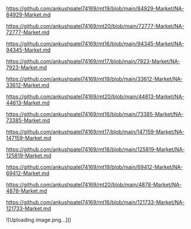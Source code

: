 <p><a href="https://github.com/ankushpatel74169/mt19/blob/main/84929-Market/NA-84929-Market.md">https://github.com/ankushpatel74169/mt19/blob/main/84929-Market/NA-84929-Market.md</a></p><p><a href="https://github.com/ankushpatel74169/mt20/blob/main/72777-Market/NA-72777-Market.md">https://github.com/ankushpatel74169/mt20/blob/main/72777-Market/NA-72777-Market.md</a></p><p><a href="https://github.com/ankushpatel74169/mt16/blob/main/94345-Market/NA-94345-Market.md">https://github.com/ankushpatel74169/mt16/blob/main/94345-Market/NA-94345-Market.md</a></p><p><a href="https://github.com/ankushpatel74169/mt17/blob/main/7923-Market/NA-7923-Market.md">https://github.com/ankushpatel74169/mt17/blob/main/7923-Market/NA-7923-Market.md</a></p><p><a href="https://github.com/ankushpatel74169/mt19/blob/main/33612-Market/NA-33612-Market.md">https://github.com/ankushpatel74169/mt19/blob/main/33612-Market/NA-33612-Market.md</a></p><p><a href="https://github.com/ankushpatel74169/mt20/blob/main/44613-Market/NA-44613-Market.md">https://github.com/ankushpatel74169/mt20/blob/main/44613-Market/NA-44613-Market.md</a></p><p><a href="https://github.com/ankushpatel74169/mt16/blob/main/73385-Market/NA-73385-Market.md">https://github.com/ankushpatel74169/mt16/blob/main/73385-Market/NA-73385-Market.md</a></p><p><a href="https://github.com/ankushpatel74169/mt17/blob/main/147159-Market/NA-147159-Market.md">https://github.com/ankushpatel74169/mt17/blob/main/147159-Market/NA-147159-Market.md</a></p><p><a href="https://github.com/ankushpatel74169/mt18/blob/main/125819-Market/NA-125819-Market.md">https://github.com/ankushpatel74169/mt18/blob/main/125819-Market/NA-125819-Market.md</a></p><p><a href="https://github.com/ankushpatel74169/mt19/blob/main/69412-Market/NA-69412-Market.md">https://github.com/ankushpatel74169/mt19/blob/main/69412-Market/NA-69412-Market.md</a></p><p><a href="https://github.com/ankushpatel74169/mt20/blob/main/4878-Market/NA-4878-Market.md">https://github.com/ankushpatel74169/mt20/blob/main/4878-Market/NA-4878-Market.md</a></p><p><a href="https://github.com/ankushpatel74169/mt16/blob/main/121733-Market/NA-121733-Market.md">https://github.com/ankushpatel74169/mt16/blob/main/121733-Market/NA-121733-Market.md</a></p>
![Uploading image.png…]()
